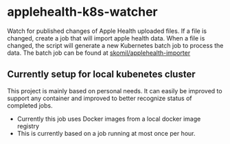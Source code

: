# applehealth-k8s-watcher

Watch for published changes of Apple Health uploaded files. If a file is changed, create a job that will import apple health data. When a file is changed, the script will generate a new Kubernetes batch job to process the data. The batch job can be found at [skomil/applehealth-importer](https://github.com/skomil/applehealth-importer) 

## Currently setup for local kubenetes cluster

This project is mainly based on personal needs. It can easily be improved to support any container and improved to better recognize status of completed jobs.

* Currently this job uses Docker images from a local docker image registry
* This is currently based on a job running at most once per hour.
